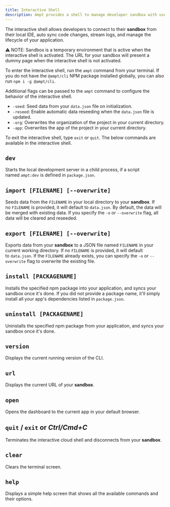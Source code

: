 ```yaml
---
title: Interactive Shell
description: Ampt provides a shell to manage developer sandbox with useful commands. 
---
```


The interactive shell allows developers to connect to their **sandbox** from their local IDE, auto sync code changes, stream logs, and manage the lifecycle of your application.

<aside>
⚠️ NOTE: Sandbox is a temporary environment that is active when the interactive shell is activated. The URL for your sandbox will present a dummy page when the interactive shell is not activated.
</aside>


To enter the interactive shell, run the `ampt` command from your terminal. If you do not have the `@ampt/cli` NPM package installed globally, you can also run `npm i -g @ampt/cli`.

Additional flags can be passed to the `ampt` command to configure the behavior of the interactive shell.

- `-seed`: Seed data from your `data.json` file on initialization.
- `-reseed`: Enable automatic data reseeding when the `data.json` file is updated.
- `-org`: Overwrites the organization of the project in your current directory.
- `-app`: Overwrites the app of the project in your current directory.

To exit the interactive shell, type `exit` or `quit`. The below commands are available in the interactive shell. 

## `dev`

Starts the local development server in a child process, if a script named `ampt:dev` is defined in `package.json`.

## `import [FILENAME] [--overwrite]`

Seeds data from the `FILENAME` in your local directory to your **sandbox**. If no `FILENAME` is provided, it will default to `data.json`. By default, the data will be merged with existing data. If you specify the `-o` or `--overwrite` flag, all data will be cleared and reseeded.

## `export [FILENAME] [--overwrite]`

Exports data from your **sandbox** to a JSON file named `FILENAME` in your current working directory. If no `FILENAME` is provided, it will default to `data.json`. If the `FILENAME` already exists, you can specify the `-o` or `--overwrite` flag to overwrite the existing file.

## `install [PACKAGENAME]`

Installs the specified npm package into your application, and syncs your sandbox once it's done. If you did not provide a package name, it'll simply install all your app's dependencies listed in `package.json`.

## `uninstall [PACKAGENAME]`

Uninstalls the specified npm package from your application, and syncs your sandbox once it's done.

## `version`

Displays the current running version of the CLI.

## `url`

Displays the current URL of your **sandbox**.

## `open`

Opens the dashboard to the current app in your default browser.

## `quit` / `exit` or *Ctrl/Cmd+C*

Terminates the interactive cloud shell and disconnects from your **sandbox**.

## `clear`

Clears the terminal screen.

## `help`

Displays a simple help screen that shows all the available commands and their options.
